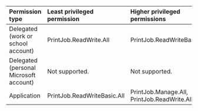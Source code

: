 |Permission type|Least privileged permission|Higher privileged permissions|
|:---|:---|:---|
|Delegated (work or school account)|PrintJob.ReadWrite.All|PrintJob.ReadWriteBasic.All|
|Delegated (personal Microsoft account)|Not supported.|Not supported.|
|Application|PrintJob.ReadWriteBasic.All|PrintJob.Manage.All, PrintJob.ReadWrite.All|

